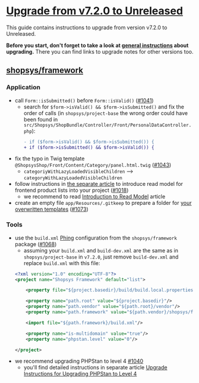 # [Upgrade from v7.2.0 to Unreleased](https://github.com/shopsys/shopsys/compare/v7.2.0...HEAD)

This guide contains instructions to upgrade from version v7.2.0 to Unreleased.

**Before you start, don't forget to take a look at [general instructions](/UPGRADE.md) about upgrading.**
There you can find links to upgrade notes for other versions too.

## [shopsys/framework]

### Application
- call `Form::isSubmitted()` before `Form::isValid()` ([#1041](https://github.com/shopsys/shopsys/pull/1041))
    - search for `$form->isValid() && $form->isSubmitted()` and fix the order of calls (in `shopsys/project-base` the wrong order could have been found in `src/Shopsys/ShopBundle/Controller/Front/PersonalDataController.php`):
        ```diff
        - if ($form->isValid() && $form->isSubmitted()) {
        + if ($form->isSubmitted() && $form->isValid()) {
        ```
- fix the typo in Twig template `@ShopsysShop/Front/Content/Category/panel.html.twig` ([#1043](https://github.com/shopsys/shopsys/pull/1043))
    - `categoriyWithLazyLoadedVisibleChildren` ⟶ `categoryWithLazyLoadedVisibleChildren`
- follow instructions in [the separate article](upgrade-instructions-for-read-model-for-product-lists.md) to introduce read model for frontend product lists into your project ([#1018](https://github.com/shopsys/shopsys/pull/1018))
    - we recommend to read [Introduction to Read Model](/docs/model/introduction-to-read-model.md) article
- create an empty file `app/Resources/.gitkeep` to prepare a folder for [your overwritten templates](/docs/cookbook/modifying-a-template-in-administration.md) ([#1073](https://github.com/shopsys/shopsys/pull/1073))

### Tools
- use the `build.xml` [Phing](/docs/introduction/console-commands-for-application-management-phing-targets.md) configuration from the `shopsys/framework` package ([#1068](https://github.com/shopsys/shopsys/pull/1068))
    - assuming your `build.xml` and `build-dev.xml` are the same as in `shopsys/project-base` in `v7.2.0`, just remove `build-dev.xml` and replace `build.xml` with this file:
    ```xml
    <?xml version="1.0" encoding="UTF-8"?>
    <project name="Shopsys Framework" default="list">

        <property file="${project.basedir}/build/build.local.properties"/>

        <property name="path.root" value="${project.basedir}"/>
        <property name="path.vendor" value="${path.root}/vendor"/>
        <property name="path.framework" value="${path.vendor}/shopsys/framework"/>

        <import file="${path.framework}/build.xml"/>

        <property name="is-multidomain" value="true"/>
        <property name="phpstan.level" value="0"/>

    </project>
    ```
- we recommend upgrading PHPStan to level 4 [#1040](https://github.com/shopsys/shopsys/pull/1040)
    - you'll find detailed instructions in separate article [Upgrade Instructions for Upgrading PHPStan to Level 4](/docs/upgrade/phpstan-level-4.md)

[shopsys/framework]: https://github.com/shopsys/framework
